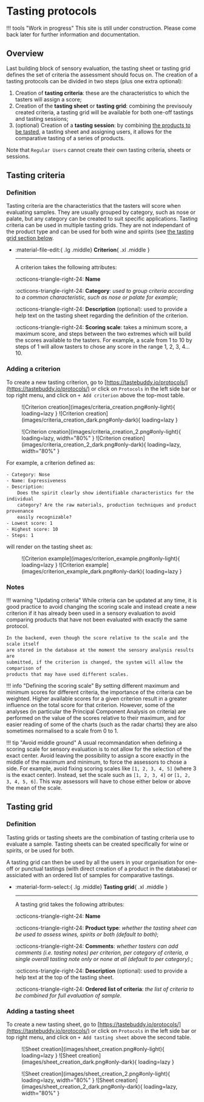 # Tasting protocols

!!! tools "Work in progress"
    This site is still under construction. Please come back later for further
    information and documentation.

## Overview

Last building block of sensory evaluation, the tasting sheet or tasting grid
defines the set of criteria the assessment should focus on. The creation of a
tasting protocols can be divided in two steps (plus one extra optional):

1. Creation of **tasting criteria**: these are the characteristics to which the
   tasters will assign a score;
2. Creation of the **tasting sheet** or **tasting grid**: combining the previsouly
   created criteria, a tasting grid will be available for both one-off tastings
   and tasting sessions;
3. (optional) Creation of a **tasting session**: by combining [the products to
   be tasted](products.md), a tasting sheet and assigning users, it allows for
   the comparative tasting of a series of products.

Note that `Regular Users` cannot create their own tasting criteria, sheets or 
sessions.
## Tasting criteria

### Definition
Tasting criteria are the characteristics that the tasters will score when
evaluating samples. They are usually grouped by category, such as nose or
palate, but any category can be created to suit specific applications. Tasting
criteria can be used in multiple tasting grids. They are not independant of the
product type and can be used for both wine and spirits (see [the tasting grid
section below](protocols.md#tasting-grid).

<div class="grid cards" markdown>

-   :material-file-edit:{ .lg .middle} __Criterion__{ .xl .middle }

    ---

    A criterion takes the following attributes:
    
    :octicons-triangle-right-24: **Name**

    :octicons-triangle-right-24: **Category**: _used to group criteria according to a common characteristic, such as nose or palate for example_;

    :octicons-triangle-right-24: **Description** (optional): used to provide a help text on the tasting sheet regarding the definition of the criterion.

    :octicons-triangle-right-24: **Scoring scale**: takes a minimum score, a maximum score, and steps between the two extremes which will build the scores available to the tasters. For
example, a scale from 1 to 10 by steps of 1 will allow tasters to chose any
score in the range 1, 2, 3, 4... 10.

</div>

### Adding a criterion
To create a new tasting criterion, go to [https://tastebuddy.io/protocols/](https://tastebuddy.io/protocols/)
 or click on `Protocols` in the left side bar or top right menu, and click on 
`+ Add criterion` above the top-most table.

<figure markdown="span">
![Criterion creation](images/criteria_creation.png#only-light){ loading=lazy }
![Criterion creation](images/criteria_creation_dark.png#only-dark){ loading=lazy }
</figure>

<figure markdown="span">
![Criterion creation](images/criteria_creation_2.png#only-light){ loading=lazy, width="80%" }
![Criterion creation](images/criteria_creation_2_dark.png#only-dark){ loading=lazy, width="80%" }
</figure>

For example, a criterion defined as:

```
- Category: Nose
- Name: Expressiveness
- Description:
    Does the spirit clearly show identifiable characteristics for the individual
    category? Are the raw materials, production techniques and product provenance
    easily recognizable?
- Lowest score: 1
- Highest score: 10
- Steps: 1
```

will render on the tasting sheet as:
<figure markdown="span">
![Criterion example](images/criterion_example.png#only-light){ loading=lazy }
![Criterion example](images/criterion_example_dark.png#only-dark){ loading=lazy }
</figure>

### Notes
!!! warning "Updating criteria"
    While criteria can be updated at any time, it is good practice to avoid changing
    the scoring scale and instead create a new criterion if it has already been used
    in a sensory evaluation to avoid comparing products that have not been evaluated
    with exactly the same protocol.

    In the backend, even though the score relative to the scale and the scale itself
    are stored in the database at the moment the sensory analysis results are
    submitted, if the criterion is changed, the system will allow the comparison of
    products that may have used different scales.

!!! info "Defining the scoring scale"
    By setting different maximum and minimum scores for different criteria, the
    importance of the criteria can be weighted. Higher available scores for a given
    criterion result in a greater influence on the total score for that criterion.
    However, some of the analyses (in particular the Principal Component Analysis on
    criteria) are performed on the value of the scores relative to their maximum,
    and for easier reading of some of the charts (such as the radar charts) they are
    also sometimes normalised to a scale from 0 to 1.

!!! tip "Avoid middle ground"
    A usual recommandation when defining a scoring scale for sensory evaluation is
    to not allow for the selection of the exact center. Avoid leaving the
    possibility to assign a score exactly in the middle of the maximum and minimum,
    to force the assessors to chose a side. For example, avoid fixing scoring scales
    like `[1, 2, 3, 4, 5]` (where 3 is the exact center). Instead, set the scale such
    as `[1, 2, 3, 4]` or `[1, 2, 3, 4, 5, 6]`. This way assessors will have to chose
    either below or above the mean of the scale.

## Tasting grid
### Definition
Tasting grids or tasting sheets are the combination of tasting criteria use to
evaluate a sample. Tasting sheets can be created specifically for wine or
spirits, or be used for both.

A tasting grid can then be used by all the users in your organisation for
one-off or punctual tastings (with direct creation of a product in the database)
or assiciated with an ordered list of samples for comparative tastings.

<div class="grid cards" markdown>

-   :material-form-select:{ .lg .middle} __Tasting grid__{ .xl .middle }

    ---

    A tasting grid takes the following attributes:
    
    :octicons-triangle-right-24: **Name**

    :octicons-triangle-right-24: **Product type**: _whether the tasting sheet can be used to assess wines, spirits or both (default to both)_;

    :octicons-triangle-right-24: **Comments**: _whether tasters can add comments (i.e. tasting notes) per criterion, per category of criteria, a single overall tasting note only or none at all (default to per category)._;

    :octicons-triangle-right-24: **Description** (optional): used to provide a help text at the top of the tasting sheet.

    :octicons-triangle-right-24: **Ordered list of criteria**: _the list of criteria to be combined for full evaluation of sample_.

</div>

### Adding a tasting sheet

To create a new tasting sheet, go to [https://tastebuddy.io/protocols/](https://tastebuddy.io/protocols/)
 or click on `Protocols` in the left side bar or top right menu, and click on 
`+ Add tasting sheet` above the second table.

<figure markdown="span">
![Sheet creation](images/sheet_creation.png#only-light){ loading=lazy }
![Sheet creation](images/sheet_creation_dark.png#only-dark){ loading=lazy }
</figure>

<figure markdown="span">
![Sheet creation](images/sheet_creation_2.png#only-light){ loading=lazy, width="80%" }
![Sheet creation](images/sheet_creation_2_dark.png#only-dark){ loading=lazy, width="80%" }
</figure>

